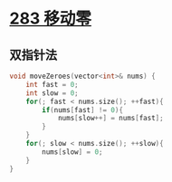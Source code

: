 # [283 移动零](https://leetcode.cn/problems/move-zeroes/)

## 双指针法

```c++
void moveZeroes(vector<int>& nums) {
    int fast = 0;
    int slow = 0;
    for(; fast < nums.size(); ++fast){
        if(nums[fast] != 0){
            nums[slow++] = nums[fast];
        }
    }
    for(; slow < nums.size(); ++slow){
        nums[slow] = 0;
    }
}
```

